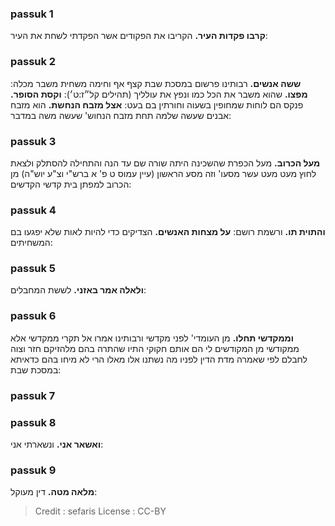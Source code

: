 
### passuk 1
<b>קרבו פקדות העיר.</b> הקריבו את הפקודים אשר הפקדתי לשחת את העיר:

### passuk 2
<b>ששה אנשים.</b> רבותינו פרשום במסכת שבת קצף אף וחימה משחית משבר מכלה:
<b>מפצו.</b> שהוא משבר את הכל כמו ונפץ את עולליך (תהילים קל״ז:ט׳):
<b>וקסת הסופר.</b> פנקס הם לוחות שמחופין בשעוה וחורתין בם בעט:
<b>אצל מזבח הנחשת.</b> הוא מזבח אבנים שעשה שלמה תחת מזבח הנחוש' שעשה משה במדבר:

### passuk 3
<b>מעל הכרוב.</b> מעל הכפרת שהשכינה היתה שורה שם עד הנה והתחילה להסתלק ולצאת לחוץ מעט מעט עשר מסעו' וזה מסע הראשון (עיין עמוס ט פ' א ברש"י וצ"ע יוש"ה) מן הכרוב למפתן בית קדשי הקדשים:

### passuk 4
<b>והתוית תו.</b> ורשמת רושם:
<b>על מצחות האנשים.</b> הצדיקים כדי להיות לאות שלא יפגעו בם המשחיתים:

### passuk 5
<b>ולאלה אמר באזני.</b> לששת המחבלים:

### passuk 6
<b>וממקדשי תחלו.</b> מן העומדי' לפני מקדשי ורבותינו אמרו אל תקרי ממקדשי אלא ממקודשי מן המקודשים לי הם אותם חקוקי התיו שהתרה בהם מלהזיקם חזר וצוה לחבלם לפי שאמרה מדת הדין לפניו מה נשתנו אלו מאלו הרי לא מיחו בהם כדאיתא במסכת שבת:

### passuk 7

### passuk 8
<b>ואשאר אני.</b> ונשארתי אני:

### passuk 9
<b>מלאה מטה.</b> דין מעוקל:

>Credit : sefaris
>License : CC-BY